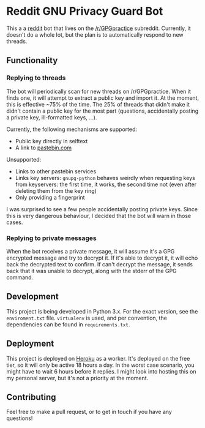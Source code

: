 # Reddit GNU Privacy Guard Bot

This a a [reddit](http://www.reddit.com) bot that lives on the [/r/GPGpractice](http://www.reddit.com/r/GPGpractice/) subreddit. Currently, it doesn't do a whole lot, but the plan is to automatically respond to new threads.

## Functionality

### Replying to threads

The bot will periodically scan for new threads on /r/GPGpractice. When it finds one, it will attempt to extract a public key and import it. At the moment, this is effective ~75% of the time. The 25% of threads that didn't make it didn't contain a public key for the most part (questions, accidentally posting a private key, ill-formatted keys, ...).

Currently, the following mechanisms are supported:

* Public key directly in selftext
* A link to [pastebin.com](http://www.pastebin.com)

Unsupported:

* Links to other pastebin services
* Links key servers: `gnupg-python` behaves weirdly when requesting keys from keyservers: the first time, it works, the second time not (even after deleting them from the key ring)
* Only providing a fingerprint

I was surprised to see a few people accidentally posting private keys. Since this is very dangerous behaviour, I decided that the bot will warn in those cases.

### Replying to private messages

When the bot receives a private message, it will assume it's a GPG encrypted message and try to decrypt it. If it's able to decrypt it, it will echo back the decrypted text to confirm. If can't decrypt the message, it sends back that it was unable to decrypt, along with the stderr of the GPG command.

## Development

This project is being developed in Python 3.x. For the exact version, see the `enviroment.txt` file. `virtualenv` is used, and per convention, the dependencies can be found in `requirements.txt`.

## Deployment

This project is deployed on [Heroku](http://www.heroku.com) as a worker. It's deployed on the free tier, so it will only be active 18 hours a day. In the worst case scenario, you might have to wait 6 hours before it replies. I might look into hosting this on my personal server, but it's not a priority at the moment.

## Contributing

Feel free to make a pull request, or to get in touch if you have any questions!

